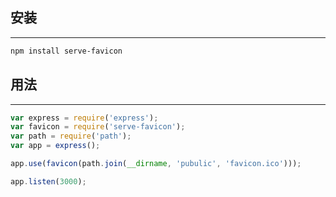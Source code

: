 ## 安装
***

```bash
npm install serve-favicon
```

## 用法
***

```javascript
var express = require('express');
var favicon = require('serve-favicon');
var path = require('path');
var app = express();

app.use(favicon(path.join(__dirname, 'pubulic', 'favicon.ico')));

app.listen(3000);
```